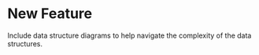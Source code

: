 # New Feature

Include data structure diagrams to help navigate the complexity of the data structures. 